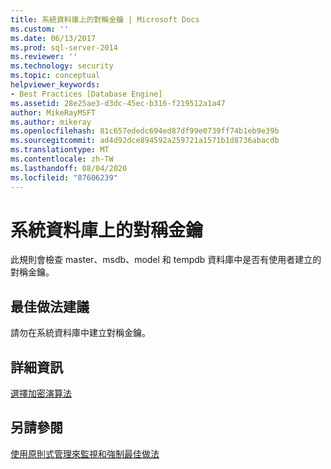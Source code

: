 ```yaml
---
title: 系統資料庫上的對稱金鑰 | Microsoft Docs
ms.custom: ''
ms.date: 06/13/2017
ms.prod: sql-server-2014
ms.reviewer: ''
ms.technology: security
ms.topic: conceptual
helpviewer_keywords:
- Best Practices [Database Engine]
ms.assetid: 28e25ae3-d3dc-45ec-b316-f219512a1a47
author: MikeRayMSFT
ms.author: mikeray
ms.openlocfilehash: 81c657ededc694ed87df99e0739ff74b1eb9e39b
ms.sourcegitcommit: ad4d92dce894592a259721a1571b1d8736abacdb
ms.translationtype: MT
ms.contentlocale: zh-TW
ms.lasthandoff: 08/04/2020
ms.locfileid: "87606239"
---
```

# <a name="symmetric-keys-on-system-databases"></a>系統資料庫上的對稱金鑰
  此規則會檢查 master、msdb、model 和 tempdb 資料庫中是否有使用者建立的對稱金鑰。  
  
## <a name="best-practices-recommendations"></a>最佳做法建議  
 請勿在系統資料庫中建立對稱金鑰。  
  
## <a name="for-more-information"></a>詳細資訊  
 [選擇加密演算法](../security/encryption/choose-an-encryption-algorithm.md)  
  
## <a name="see-also"></a>另請參閱  
 [使用原則式管理來監視和強制最佳做法](monitor-and-enforce-best-practices-by-using-policy-based-management.md)  
  
  
